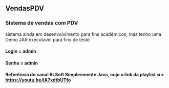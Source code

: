 ## VendasPDV
### Sistema de vendas com PDV

sistema ainda em desenvolvimento para fins acadêmicos, más tenho uma Demo JAR executavel para fins de teste 
#### Login = admin
#### Senha = admin

#### Referência do canal BLSoft Simplesmente Java, cujo o link da playlist =>> https://youtu.be/IA7xdtbUTfo
